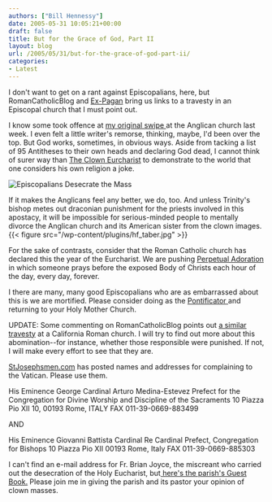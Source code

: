 ```yaml
---
authors: ["Bill Hennessy"]
date: 2005-05-31 10:05:21+00:00
draft: false
title: But for the Grace of God, Part II
layout: blog
url: /2005/05/31/but-for-the-grace-of-god-part-ii/
categories:
- Latest
---
```


I don't want to get on a rant against Episcopalians, here, but RomanCatholicBlog and [Ex-Pagan](https://www.expagan.info/blog/?p=123) bring us links to a travesty in an Episcopal church that I must point out.

I know some took offence at [my original swipe ](https://www.hennessysview.com/?p=708)at the Anglican church last week.  I even felt a little writer's remorse, thinking, maybe, I'd been over the top.  But God works, sometimes, in obvious ways.  Aside from tacking a list of 95 Antitheses to their own heads and declaring God dead, I cannot think of surer way than [The Clown Eurcharist](https://romancatholicblog.typepad.com/roman_catholic_blog/2005/05/and_over_at_the.html) to demonstrate to the world that one considers his own religion a joke.

![Episcopalians Desecrate the Mass](/wp-content/plugins/clownmass.gif)


If it makes the Anglicans feel any better, we do, too.  And unless Trinity's bishop metes out draconian punishment for the priests involved in this apostacy, it will be impossible for serious-minded people to mentally divorce the Anglican church and its American sister from the clown images.
{{< figure src="/wp-content/plugins/hf_taber.jpg" >}}

For the sake of contrasts, consider that the Roman Catholic church has declared this the year of the Eurcharist.  We are pushing [Perpetual Adoration](https://www.therealpresence.org/eucharst/pea/a2.html) in which someone prays before the exposed Body of Christs each hour of the day, every day, forever.

I there are many, many good Episcopalians who are as embarrassed about this is we are mortified.  Please consider doing as the [Pontificator ](https://pontifications.classicalanglican.net/?p=901)and returning to your Holy Mother Church.

UPDATE:  Some commenting on RomanCatholicBlog points out [a similar travesty](https://www.traditioninaction.org/HotTopics/a015htGoldenCalf1.htm) at a California Roman church.  I will try to find out more about this abomination--for instance, whether those responsible were punished.  If not, I will make every effort to see that they are.

[StJosephsmen.com](https://www.stjosephsmen.com/letters/clownmass.htm) has posted names and addresses for complaining to the Vatican.  Please use them.

His Eminence George Cardinal Arturo Medina-Estevez
Prefect for the Congregation for Divine Worship and Discipline of the Sacraments
10 Piazza Pio XII 10, 00193
Rome, ITALY
FAX 011-39-0669-883499

AND

His Eminence Giovanni Battista Cardinal Re
Cardinal Prefect, Congregation for Bishops
10 Piazza Pio XII
00193 Rome, Italy
FAX 011-39-0669-885303

I can't find an e-mail address for Fr. Brian Joyce, the miscreant who carried out the desecration of the Holy Eucharist, but[ here's the parish's Guest Book.](https://ctkph.org/enhancement/guestbook/entries.xsl)  Please join me in giving the parish and its pastor your opinion of clown masses.  
